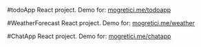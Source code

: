 #todoApp React project. Demo for: [mogretici.me/todoapp](https://mogretici.me/todoapp/)

#WeatherForecast React project. Demo for: [mogretici.me/weather](https://mogretici.me/weather/)

#ChatApp React project. Demo for: [mogretici.me/chatapp](https://mogretici.me/chatapp/)

